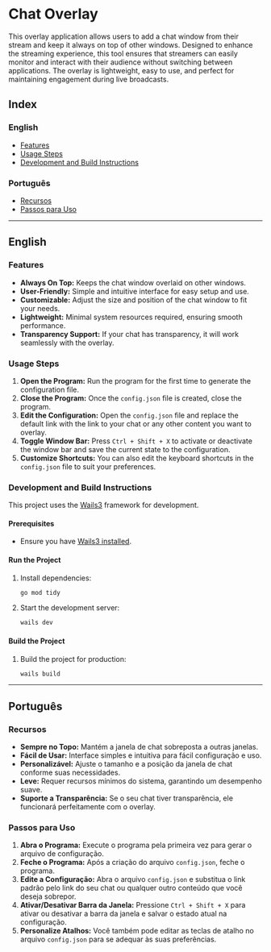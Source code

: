 # **Chat Overlay**

This overlay application allows users to add a chat window from their stream and keep it always on top of other windows. Designed to enhance the streaming experience, this tool ensures that streamers can easily monitor and interact with their audience without switching between applications. The overlay is lightweight, easy to use, and perfect for maintaining engagement during live broadcasts.

## **Index**

### English
- [Features](#features)
- [Usage Steps](#usage-steps)
- [Development and Build Instructions](#development-and-build-instructions)

### Português
- [Recursos](#recursos)
- [Passos para Uso](#passos-para-uso)

---

## **English**

### **Features**
- **Always On Top:** Keeps the chat window overlaid on other windows.
- **User-Friendly:** Simple and intuitive interface for easy setup and use.
- **Customizable:** Adjust the size and position of the chat window to fit your needs.
- **Lightweight:** Minimal system resources required, ensuring smooth performance.
- **Transparency Support:** If your chat has transparency, it will work seamlessly with the overlay.

### **Usage Steps**
1. **Open the Program:** Run the program for the first time to generate the configuration file.
2. **Close the Program:** Once the `config.json` file is created, close the program.
3. **Edit the Configuration:** Open the `config.json` file and replace the default link with the link to your chat or any other content you want to overlay.
4. **Toggle Window Bar:** Press `Ctrl + Shift + X` to activate or deactivate the window bar and save the current state to the configuration.
5. **Customize Shortcuts:** You can also edit the keyboard shortcuts in the `config.json` file to suit your preferences.

### **Development and Build Instructions**
This project uses the [Wails3](https://v3alpha.wails.io/) framework for development.

#### **Prerequisites**
- Ensure you have [Wails3 installed](https://v3alpha.wails.io/getting-started/installation/).

#### **Run the Project**
1. Install dependencies:
   ```sh
   go mod tidy
   ```
2. Start the development server:
   ```sh
   wails dev
   ```

#### **Build the Project**
1. Build the project for production:
   ```sh
   wails build
   ```

---

## **Português**

### **Recursos**
- **Sempre no Topo:** Mantém a janela de chat sobreposta a outras janelas.
- **Fácil de Usar:** Interface simples e intuitiva para fácil configuração e uso.
- **Personalizável:** Ajuste o tamanho e a posição da janela de chat conforme suas necessidades.
- **Leve:** Requer recursos mínimos do sistema, garantindo um desempenho suave.
- **Suporte a Transparência:** Se o seu chat tiver transparência, ele funcionará perfeitamente com o overlay.

### **Passos para Uso**
1. **Abra o Programa:** Execute o programa pela primeira vez para gerar o arquivo de configuração.
2. **Feche o Programa:** Após a criação do arquivo `config.json`, feche o programa.
3. **Edite a Configuração:** Abra o arquivo `config.json` e substitua o link padrão pelo link do seu chat ou qualquer outro conteúdo que você deseja sobrepor.
4. **Ativar/Desativar Barra da Janela:** Pressione `Ctrl + Shift + X` para ativar ou desativar a barra da janela e salvar o estado atual na configuração.
5. **Personalize Atalhos:** Você também pode editar as teclas de atalho no arquivo `config.json` para se adequar às suas preferências.